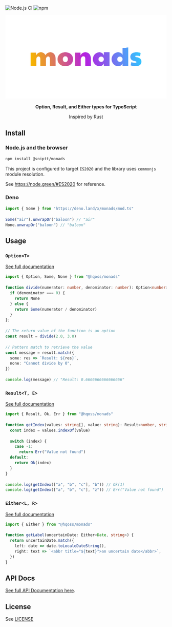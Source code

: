 ![Node.js CI](https://github.com/sniptt-official/monads/workflows/ci/badge.svg)
![npm](https://img.shields.io/npm/v/@sniptt/monads)

<p align="center">
  <a href="https://sniptt.com">
    <img src=".github/assets/monads-social-cover.svg" alt="Monads Logo" />
  </a>
</p>

<p align="center"><b>Option, Result, and Either types for TypeScript</b></p>
<p align="center">Inspired by Rust</p>

## Install

### Node.js and the browser

```bash
npm install @sniptt/monads
```

This project is configured to target `ES2020` and the library uses `commonjs` module resolution.

See <https://node.green/#ES2020> for reference.

### Deno

```typescript
import { Some } from "https://deno.land/x/monads/mod.ts"

Some("air").unwrapOr("baloon") // "air"
None.unwrapOr("baloon") // "baloon"
```

## Usage

### `Option<T>`

[See full documentation](./lib/option)

```typescript
import { Option, Some, None } from "@hqoss/monads"

function divide(numerator: number, denominator: number): Option<number> {
  if (denominator === 0) {
    return None
  } else {
    return Some(numerator / denominator)
  }
};

// The return value of the function is an option
const result = divide(2.0, 3.0)

// Pattern match to retrieve the value
const message = result.match({
  some: res => `Result: ${res}`,
  none: "Cannot divide by 0",
})

console.log(message) // "Result: 0.6666666666666666"
```

### `Result<T, E>`

[See full documentation](./lib/result)

```typescript
import { Result, Ok, Err } from "@hqoss/monads"

function getIndex(values: string[], value: string): Result<number, string> {
  const index = values.indexOf(value)

  switch (index) {
    case -1:
      return Err("Value not found")
  default:
    return Ok(index)
  }
}

console.log(getIndex(["a", "b", "c"], "b")) // Ok(1)
console.log(getIndex(["a", "b", "c"], "z")) // Err("Value not found")
```

### `Either<L, R>`

[See full documentation](./lib/either)

```typescript
import { Either } from "@hqoss/monads"

function getLabel(uncertainDate: Either<Date, string>) {
  return uncertainDate.match({
    left: date => date.toLocaleDateString(),
    right: text => `<abbr title="${text}">an uncertain date</abbr>`,
  })
}
```

## API Docs

[See full API Documentation here](docs/README.md).

## License

See [LICENSE](LICENSE)
